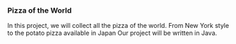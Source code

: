### Pizza of the World
In this project, we will collect all the pizza of the world. From New York style to the potato pizza available in Japan
Our project will be written in Java.

```
